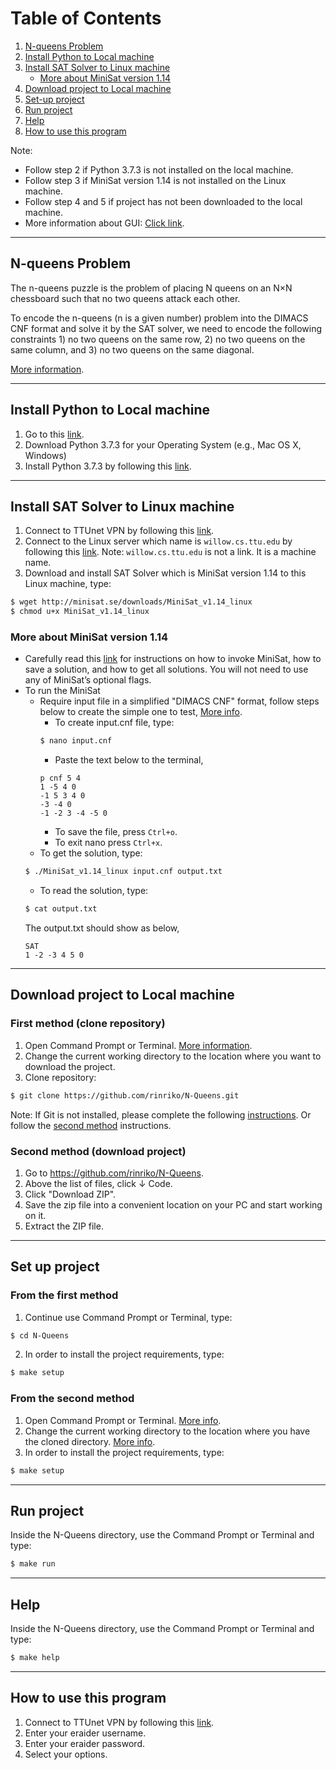 # Table of Contents
1. [N-queens Problem](#n-queens)
2. [Install Python to Local machine](#install-python)
3. [Install SAT Solver to Linux machine](#install-sat)
    - [More about MiniSat version 1.14](#more-sat)
4. [Download project to Local machine](#download-project)
5. [Set-up project](#set-up-project)
6. [Run project](#run-project)
7. [Help](#help)
8. [How to use this program](#how-to-use)

Note: 
- Follow step 2 if Python 3.7.3 is not installed on the local machine. 
- Follow step 3 if MiniSat version 1.14 is not installed on the Linux machine. 
- Follow step 4 and 5 if project has not been downloaded to the local machine.
- More information about GUI: [Click link](https://realpython.com/python-gui-tkinter/#building-your-first-python-gui-application-with-tkinter).

----------------------------------------------------
## <a name="n-queens"></a> N-queens Problem

The n-queens puzzle is the problem of placing N queens on an N×N chessboard such that no two queens attack each other.
        
To encode the n-queens (n is a given number) problem into the DIMACS CNF format and solve it by the SAT solver, we need to encode the following constraints 
        1) no two queens on the same row, 
        2) no two queens on the same column, and 
        3) no two queens on the same diagonal. 
        
[More information](https://linuxize.com/post/how-to-use-nano-text-editor/).

----------------------------------------------------
## <a name="install-python"></a> Install Python to Local machine
1. Go to this [link](https://www.python.org/downloads/release/python-373/).
2. Download Python 3.7.3 for your Operating System (e.g., Mac OS X, Windows)
3. Install Python 3.7.3 by following this [link](https://realpython.com/installing-python/).
----------------------------------------------------
## <a name="install-sat"></a> Install SAT Solver to Linux machine
1. Connect to TTUnet VPN by following this [link](https://www.askit.ttu.edu/portal/app/portlets/results/viewsolution.jsp?guest=0&solutionid=181128172622147&hypermediatext=null).
2. Connect to the Linux server which name is `willow.cs.ttu.edu` by following this [link](https://www.linuxbabe.com/linux-server/ssh-windows). Note: `willow.cs.ttu.edu` is not a link. It is a machine name.
3. Download and install SAT Solver which is MiniSat version 1.14 to this Linux machine, type: 
```sh
$ wget http://minisat.se/downloads/MiniSat_v1.14_linux
$ chmod u+x MiniSat_v1.14_linux
```
### <a name="more-sat"></a> More about MiniSat version 1.14
- Carefully read this [link](https://dwheeler.com/essays/minisat-user-guide.html) for instructions on how to invoke MiniSat, how to save a solution, and how to get all solutions.
You will not need to use any of MiniSat’s optional flags.
- To run the MiniSat
    - Require input file in a simplified "DIMACS CNF" format, follow steps below to create the simple one to test, [More info](https://linuxize.com/post/how-to-use-nano-text-editor/).
        - To create input.cnf file, type:
        ```sh
        $ nano input.cnf
        ```
        - Paste the text below to the terminal,
        ```
        p cnf 5 4
        1 -5 4 0
        -1 5 3 4 0
        -3 -4 0
        -1 -2 3 -4 -5 0
        ```
        - To save the file, press `Ctrl+o`.
        - To exit nano press `Ctrl+x`.
    - To get the solution, type:
    ```sh
    $ ./MiniSat_v1.14_linux input.cnf output.txt
    ```
    - To read the solution, type:
    ```sh
    $ cat output.txt
    ```
    The output.txt should show as below,
    ```
    SAT
    1 -2 -3 4 5 0
    ```


-----------------------------------------------------
## <a name="download-project"></a> Download project to Local machine
### First method (clone repository)
1. Open Command Prompt or Terminal. [More information](https://www.groovypost.com/howto/open-command-window-terminal-window-specific-folder-windows-mac-linux/).
2. Change the current working directory to the location where you want to download the project.
3. Clone repository:
```sh
$ git clone https://github.com/rinriko/N-Queens.git
```
Note: If Git is not installed, please complete the following [instructions](https://git-scm.com/book/en/v2/Getting-Started-Installing-Git). Or follow the [second method](#second-method) instructions.

### <a name="second-method"></a> Second method (download project)
1. Go to https://github.com/rinriko/N-Queens.
2. Above the list of files, click &#8595; Code.
3. Click "Download ZIP".
4. Save the zip file into a convenient location on your PC and start working on it.
5. Extract the ZIP file.

----------------------------------------------------

## <a name="set-up-project"></a> Set up project
### From the first method
1. Continue use Command Prompt or Terminal, type:
```sh
$ cd N-Queens
```
2. In order to install the project requirements, type:
```sh
$ make setup
```
### From the second method
1. Open Command Prompt or Terminal. [More info](https://www.groovypost.com/howto/open-command-window-terminal-window-specific-folder-windows-mac-linux/).
2. Change the current working directory to the location where you have the cloned directory. [More info](https://www.earthdatascience.org/courses/intro-to-earth-data-science/open-reproducible-science/bash/bash-commands-to-manage-directories-files/#:~:text=Often%2C%20you%20may%20want%20to,to%20check%20the%20new%20path).
3. In order to install the project requirements, type:
```sh
$ make setup
```
----------------------------------------------------

## <a name="run-project"></a> Run project
Inside the N-Queens directory, use the Command Prompt or Terminal and type:

```sh
$ make run
```
----------------------------------------------------
## <a name="help"></a> Help
Inside the N-Queens directory, use the Command Prompt or Terminal and type:
```sh
$ make help
```

----------------------------------------------------

## <a name="how-to-use"></a> How to use this program
1.  Connect to TTUnet VPN by following this [link](https://www.askit.ttu.edu/portal/app/portlets/results/viewsolution.jsp?guest=0&solutionid=181128172622147&hypermediatext=null).
2. Enter your eraider username.
3. Enter your eraider password.
4. Select your options.